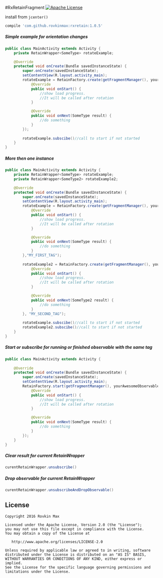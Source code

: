 #RxRetainFragment [![Apache License](https://img.shields.io/badge/license-Apache%20v2-blue.svg)](https://github.com/rovkinmax/RxRetainFragment/blob/master/LICENSE)

install from `jcenter()`
``` gradle
compile 'com.github.rovkinmax:rxretain:1.0.5'
```
##### Simple example for orientation changes
``` Java
public class MainActivity extends Activity {
    private RetainWrapper<SomeType> rotateExample;

    @Override
    protected void onCreate(Bundle savedInstanceState) {
        super.onCreate(savedInstanceState);
        setContentView(R.layout.activity_main);
        rotateExample = RetainFactory.create(getFragmentManager(), yourAwesomeObservable, new EmptySubscriber<SomeType>() {
            @Override
            public void onStart() {
                //show load progress.
                //It will be called after rotation
            }

            @Override
            public void onNext(SomeType result) {
                //do something
            }
        });
        
        rotateExample.subscibe()//call to start if not started
    }
}
```

##### More then one instance 
``` Java
public class MainActivity extends Activity {
    private RetainWrapper<SomeType> rotateExample;
    private RetainWrapper<SomeType2> rotateExample2;

    @Override
    protected void onCreate(Bundle savedInstanceState) {
        super.onCreate(savedInstanceState);
        setContentView(R.layout.activity_main);
        rotateExample = RetainFactory.create(getFragmentManager(), yourAwesomeObservable, new EmptySubscriber<SomeType>() {
            @Override
            public void onStart() {
                //show load progress.
                //It will be called after rotation
            }

            @Override
            public void onNext(SomeType result) {
                //do something
            }
        },"MY_FIRST_TAG");
        
        rotateExample2 = RetainFactory.create(getFragmentManager(), yourAwesomeObservable2, new EmptySubscriber<SomeType2>() {
            @Override
            public void onStart() {
                //show load progress.
                //It will be called after rotation
            }

            @Override
            public void onNext(SomeType2 result) {
                //do something
            }
        }, "MY_SECOND_TAG");
        
        rotateExample.subscibe()//call to start if not started
        rotateExample2.subscibe()//call to start if not started
    }
}
```
##### Start or subscribe for running or finished observable with the same tag
``` Java
public class MainActivity extends Activity {
    
    @Override
    protected void onCreate(Bundle savedInstanceState) {
        super.onCreate(savedInstanceState);
        setContentView(R.layout.activity_main);
        RetainFactory.start(getFragmentManager(), yourAwesomeObservable, new EmptySubscriber<SomeType>() {
            @Override
            public void onStart() {
                //show load progress.
                //It will be called after rotation
            }

            @Override
            public void onNext(SomeType result) {
                //do something
            }
        });
    }
}
```

##### Clear result for current RetainWrapper
```Java
curentRetainWrapper.unsubscribe()
```

##### Drop observable for current RetainWrapper
```Java
curentRetainWrapper.unsubscribeAndDropObservable()
```

License
-------

    Copyright 2016 Rovkin Max

    Licensed under the Apache License, Version 2.0 (the "License");
    you may not use this file except in compliance with the License.
    You may obtain a copy of the License at

       http://www.apache.org/licenses/LICENSE-2.0

    Unless required by applicable law or agreed to in writing, software
    distributed under the License is distributed on an "AS IS" BASIS,
    WITHOUT WARRANTIES OR CONDITIONS OF ANY KIND, either express or implied.
    See the License for the specific language governing permissions and
    limitations under the License.
